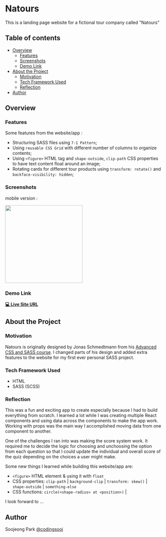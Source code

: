 # Natours

This is a landing page website for a fictional tour company called "Natours"

## Table of contents

- [Overview](#overview)
  - [Features](#features)
  - [Screenshots](#screenshots)
  - [Demo Link](#demo-link)
- [About the Project](#about-the-project)
  - [Motivation](#motivation)
  - [Tech Framework Used](#tech-framework-used)
  - [Reflection](#reflection)
- [Author](#author)

## Overview

### Features

Some features from the website/app :

- Structuring SASS files using `7-1 Pattern`;
- Using `reusable CSS Grid` with different number of columns to organize contents;
- Using `<figure>` HTML tag and `shape-outside`, `clip-path` CSS properties to have text content float around an image;
- Rotating cards for different tour products using `transform: rotate()` and `backface-visibility: hidden`;

### Screenshots

mobile version :

<img src="" width="250"/>

### Demo Link

**[💻 Live Site URL](https://)**

## About the Project

### Motivation

Natours is originally designed by Jonas Schmedtmann from his [Advanced CSS and SASS course](https://www.udemy.com/course/advanced-css-and-sass/). I changed parts of his design and added extra features to the website for my first ever personal SASS project.

### Tech Framework Used

- HTML
- SASS (SCSS)

### Reflection

This was a fun and exciting app to create especially because I had to build everything from scratch. I learned a lot while I was creating multiple React components and using data across the components to make the app work. Working with props was the main way I accomplished moving data from one component to another.

One of the challenges I ran into was making the score system work. It required me to decide the logic for choosing and unchoosing the option from each question so that I could update the individual and overall score of the quiz depending on the choices a user might make.

Some new things I learned while building this website/app are:

- `<figure>` HTML element & using it with `float`
- CSS properties: `clip-path` | `background-clip` | `transform: skew()` | `shape-outside` | `something-else`
- CSS functions: `circle(<shape-radius> at <position>)` |

I look forward to ...

## Author

Soojeong Park [@codingsooj](https://twitter.com/codingsooj)
